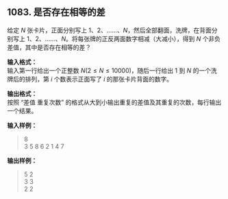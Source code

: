﻿## 1083. 是否存在相等的差
给定 $N$ 张卡片，正面分别写上 1、2、……、$N$，然后全部翻面，洗牌，在背面分别写上 1、2、……、$N$。将每张牌的正反两面数字相减（大减小），得到 $N$ 个非负差值，其中是否存在相等的差？

**输入格式：**  
输入第一行给出一个正整数 $N(2≤N≤10000)$，随后一行给出 1 到 $N$ 的一个洗牌后的排列，第 $i$ 个数表示正面写了 $i$ 的那张卡片背面的数字。

**输出格式：**  
按照 “差值 重复次数” 的格式从大到小输出重复的差值及其重复的次数，每行输出一个结果。

**输入样例：**
>8  
3 5 8 6 2 1 4 7  

**输出样例：**
>5 2  
3 3  
2 2  